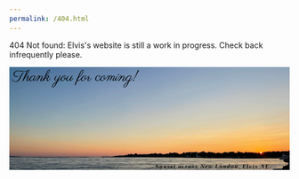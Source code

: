 ```yaml
---
permalink: /404.html
---
```

404 Not found: Elvis's website is still a work in progress. Check back infrequently please. 


![thankyouforcoming](assets/img/thank-you-sunset1.png)
